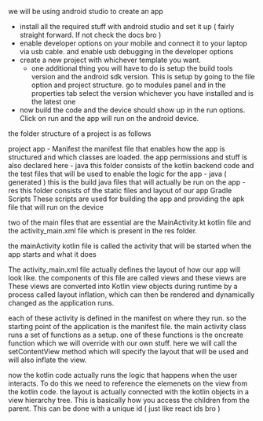 
we will be using android studio to create an app

- install all the required stuff with android studio and set it up ( fairly straight forward. If not check the docs bro )
- enable developer options on your mobile and connect it to your laptop via usb cable. and enable usb debugging in the developer options
- create a new project with whichever template you want.
  - one additional thing you will have to do is setup the build tools version and the android sdk version. This is setup by going to the file option and project structure. go to modules panel and in the properties tab select the version whichever you have installed and is the latest one
- now build the code and the device should show up in the run options. Click on run and the app will run on the android device.

the folder structure of a project is as follows

project
  app
    - Manifest
      the manifest file that enables how the app is structured and which classes are loaded. the app permissions and stuff is also declared here
    - java
      this folder consists of the kotlin backend code and the test files that will be used to enable the logic for the app
    - java ( generated )
      this is the build java files that will actually be run on the app
    - res
      this folder consists of the static files and layout of our app
  Gradle Scripts
    These scripts are used for building the app and providing the apk file that will run on the device


two of the main files that are essential are the MainActivity.kt kotlin file and the activity_main.xml file which is present in the res folder.

the mainActivity kotlin file is called the activity that will be started when the app starts and what it does

The activity_main.xml file actually defines the layout of how our app will look like. the components of this file are called views and these views are 
These views are converted into Kotlin view objects during runtime by a process called layout inflation, which can then be rendered and dynamically changed as the application runs.

each of these activity is defined in the manifest on where they run. so the starting point of the application is the manifest file.
the main activity class runs a set of functions as a setup. one of these functions is the oncreate function which we will override with our own stuff. here we will call the setContentView method which will specify the layout that will be used and will also inflate the view.


now the kotlin code actually runs the logic that happens when the user interacts. To do this we need to reference the elemenets on the view from the kotlin code.
the layout is actually connected with the kotlin objects in a view hierarchy tree. This is basically how you access the children from the parent. This can be done with a unique id ( just like react ids bro )

